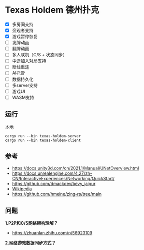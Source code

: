 # Texas Holdem 德州扑克
- [x] 多房间支持
- [x] 旁观者支持
- [x] 游戏暂停恢复
- [ ] 发牌动画
- [ ] 翻牌动画
- [ ] 多人联机（C/S + 状态同步）
- [ ] 中途加入对局支持
- [ ] 断线重连
- [ ] AI托管
- [ ] 数据持久化
- [ ] 多server支持
- [ ] 游戏UI
- [ ] WASM支持

## 运行
本地
```
cargo run --bin texas-holdem-server
cargo run --bin texas-holdem-client
```

## 参考
- https://docs.unity3d.com/cn/2021.1/Manual/UNetOverview.html
- https://docs.unrealengine.com/4.27/zh-CN/InteractiveExperiences/Networking/QuickStart/
- https://github.com/dmackdev/bevy_jaipur
- [Wikipedia](https://en.wikipedia.org/wiki/Texas_hold_%27em)
- https://github.com/hmeine/zing-rs/tree/main

## 问题
**1.P2P和C/S网络架构理解？**
- https://zhuanlan.zhihu.com/p/56923109

**2.网络游戏数据同步方式？**